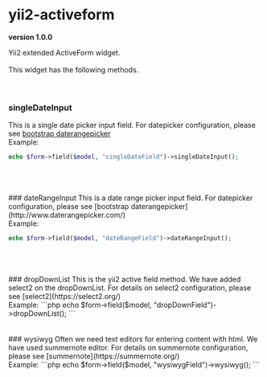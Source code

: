 # yii2-activeform

**version 1.0.0**

Yii2 extended ActiveForm widget.
<br />
<br />
This widget has the following methods.
<br />
<br />
<br />
### singleDateInput
This is a single date picker input field. For datepicker configuration, please see [bootstrap daterangepicker](http://www.daterangepicker.com/)<br />
Example:
```php
echo $form->field($model, "singleDateField")->singleDateInput();
```
<br />
<br />
<br />
### dateRangeInput
This is a date range picker input field. For datepicker configuration, please see [bootstrap daterangepicker](http://www.daterangepicker.com/)<br />
Example:

```php
echo $form->field($model, "dateRangeField")->dateRangeInput();
```
<br />
<br />
<br />
### dropDownList
This is the yii2 active field method. We have added select2 on the dropDownList. For details on select2 configuration, please see [select2](https://select2.org/)<br />
Example:
```php
echo $form->field($model, "dropDownField")->dropDownList();
```
<br />
<br />
<br />
### wysiwyg
Often we need text editors for entering content with html. We have used summernote editor. For details on summernote configuration, please see [summernote](https://summernote.org/)<br />
Example:
```php
echo $form->field($model, "wysiwygField")->wysiwyg();
```
